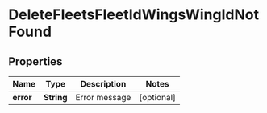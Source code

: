 
# DeleteFleetsFleetIdWingsWingIdNotFound

## Properties
Name | Type | Description | Notes
------------ | ------------- | ------------- | -------------
**error** | **String** | Error message |  [optional]



